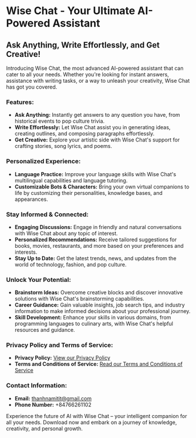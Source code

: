 # Wise Chat - Your Ultimate AI-Powered Assistant

## Ask Anything, Write Effortlessly, and Get Creative!

Introducing Wise Chat, the most advanced AI-powered assistant that can cater to all your needs. Whether you're looking for instant answers, assistance with writing tasks, or a way to unleash your creativity, Wise Chat has got you covered.

### Features:

- **Ask Anything:** Instantly get answers to any question you have, from historical events to pop culture trivia.
- **Write Effortlessly:** Let Wise Chat assist you in generating ideas, creating outlines, and composing paragraphs effortlessly.
- **Get Creative:** Explore your artistic side with Wise Chat's support for crafting stories, song lyrics, and poems.

### Personalized Experience:

- **Language Practice:** Improve your language skills with Wise Chat's multilingual capabilities and language tutoring.
- **Customizable Bots & Characters:** Bring your own virtual companions to life by customizing their personalities, knowledge bases, and appearances.

### Stay Informed & Connected:

- **Engaging Discussions:** Engage in friendly and natural conversations with Wise Chat about any topic of interest.
- **Personalized Recommendations:** Receive tailored suggestions for books, movies, restaurants, and more based on your preferences and interests.
- **Stay Up to Date:** Get the latest trends, news, and updates from the world of technology, fashion, and pop culture.

### Unlock Your Potential:

- **Brainstorm Ideas:** Overcome creative blocks and discover innovative solutions with Wise Chat's brainstorming capabilities.
- **Career Guidance:** Gain valuable insights, job search tips, and industry information to make informed decisions about your professional journey.
- **Skill Development:** Enhance your skills in various domains, from programming languages to culinary arts, with Wise Chat's helpful resources and guidance.

### Privacy Policy and Terms of Service:

- **Privacy Policy:** [View our Privacy Policy](https://sites.google.com/view/wisechat/privacy-policy)
- **Terms and Conditions of Service:** [Read our Terms and Conditions of Service](https://sites.google.com/view/wisechat/terms-and-conditions-of-service)

### Contact Information:

- **Email:** thanhnamitit@gmail.com
- **Phone Number:** +84766261102

Experience the future of AI with Wise Chat – your intelligent companion for all your needs. Download now and embark on a journey of knowledge, creativity, and personal growth.

